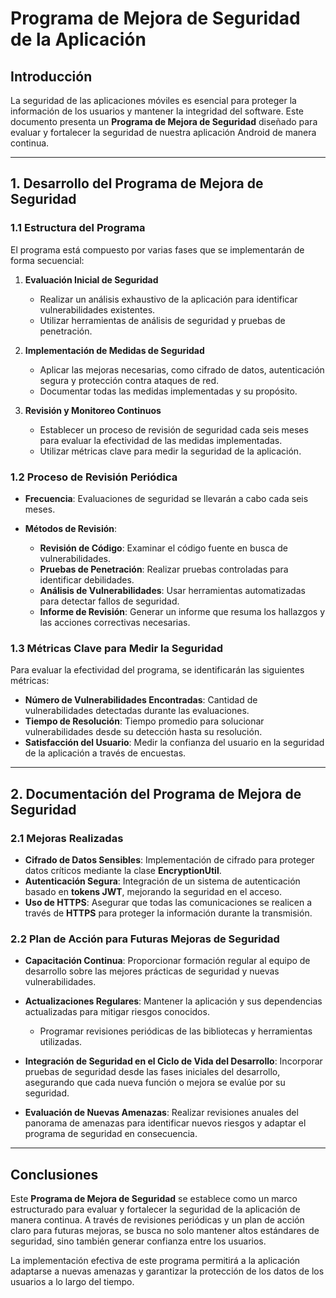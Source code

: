 # Programa de Mejora de Seguridad de la Aplicación

## Introducción

La seguridad de las aplicaciones móviles es esencial para proteger la información de los usuarios y mantener la integridad del software. Este documento presenta un **Programa de Mejora de Seguridad** diseñado para evaluar y fortalecer la seguridad de nuestra aplicación Android de manera continua.

---

## 1. Desarrollo del Programa de Mejora de Seguridad

### 1.1 Estructura del Programa

El programa está compuesto por varias fases que se implementarán de forma secuencial:

1. **Evaluación Inicial de Seguridad**
   - Realizar un análisis exhaustivo de la aplicación para identificar vulnerabilidades existentes.
   - Utilizar herramientas de análisis de seguridad y pruebas de penetración.

2. **Implementación de Medidas de Seguridad**
   - Aplicar las mejoras necesarias, como cifrado de datos, autenticación segura y protección contra ataques de red.
   - Documentar todas las medidas implementadas y su propósito.

3. **Revisión y Monitoreo Continuos**
   - Establecer un proceso de revisión de seguridad cada seis meses para evaluar la efectividad de las medidas implementadas.
   - Utilizar métricas clave para medir la seguridad de la aplicación.

### 1.2 Proceso de Revisión Periódica

- **Frecuencia**: Evaluaciones de seguridad se llevarán a cabo cada seis meses.
  
- **Métodos de Revisión**:
  - **Revisión de Código**: Examinar el código fuente en busca de vulnerabilidades.
  - **Pruebas de Penetración**: Realizar pruebas controladas para identificar debilidades.
  - **Análisis de Vulnerabilidades**: Usar herramientas automatizadas para detectar fallos de seguridad.
  - **Informe de Revisión**: Generar un informe que resuma los hallazgos y las acciones correctivas necesarias.

### 1.3 Métricas Clave para Medir la Seguridad

Para evaluar la efectividad del programa, se identificarán las siguientes métricas:

- **Número de Vulnerabilidades Encontradas**: Cantidad de vulnerabilidades detectadas durante las evaluaciones.
- **Tiempo de Resolución**: Tiempo promedio para solucionar vulnerabilidades desde su detección hasta su resolución.
- **Satisfacción del Usuario**: Medir la confianza del usuario en la seguridad de la aplicación a través de encuestas.

---

## 2. Documentación del Programa de Mejora de Seguridad

### 2.1 Mejoras Realizadas

- **Cifrado de Datos Sensibles**: Implementación de cifrado para proteger datos críticos mediante la clase **EncryptionUtil**.
- **Autenticación Segura**: Integración de un sistema de autenticación basado en **tokens JWT**, mejorando la seguridad en el acceso.
- **Uso de HTTPS**: Asegurar que todas las comunicaciones se realicen a través de **HTTPS** para proteger la información durante la transmisión.

### 2.2 Plan de Acción para Futuras Mejoras de Seguridad

- **Capacitación Continua**: Proporcionar formación regular al equipo de desarrollo sobre las mejores prácticas de seguridad y nuevas vulnerabilidades.
  
- **Actualizaciones Regulares**: Mantener la aplicación y sus dependencias actualizadas para mitigar riesgos conocidos.
  - Programar revisiones periódicas de las bibliotecas y herramientas utilizadas.

- **Integración de Seguridad en el Ciclo de Vida del Desarrollo**: Incorporar pruebas de seguridad desde las fases iniciales del desarrollo, asegurando que cada nueva función o mejora se evalúe por su seguridad.

- **Evaluación de Nuevas Amenazas**: Realizar revisiones anuales del panorama de amenazas para identificar nuevos riesgos y adaptar el programa de seguridad en consecuencia.

---

## Conclusiones

Este **Programa de Mejora de Seguridad** se establece como un marco estructurado para evaluar y fortalecer la seguridad de la aplicación de manera continua. A través de revisiones periódicas y un plan de acción claro para futuras mejoras, se busca no solo mantener altos estándares de seguridad, sino también generar confianza entre los usuarios.

La implementación efectiva de este programa permitirá a la aplicación adaptarse a nuevas amenazas y garantizar la protección de los datos de los usuarios a lo largo del tiempo.
